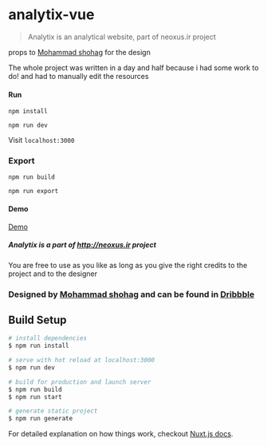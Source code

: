 # analytix-vue

> Analytix is an analytical website, part of neoxus.ir project

props to <a href="https://dribbble.com/shohag4y">Mohammad shohag</a> for the design

The whole project was written in a day and half because i had some work to do! and had to manually edit the resources

#### Run

`npm install`

`npm run dev`

Visit `localhost:3000`

### Export

`npm run build`

`npm run export`

#### Demo

<a href="https://neoxus.ir/demo/analytix-vue">Demo</a>

##### Analytix is a part of http://neoxus.ir project

You are free to use as you like as long as you give the right credits to the project and to the designer


### <div>Designed by <a href="https://dribbble.com/shohag4y">Mohammad shohag</a> and can be found in <a href="https://dribbble.com/shots/6637084-Landing-page-concept">Dribbble</a></div>

## Build Setup

``` bash
# install dependencies
$ npm run install

# serve with hot reload at localhost:3000
$ npm run dev

# build for production and launch server
$ npm run build
$ npm run start

# generate static project
$ npm run generate
```

For detailed explanation on how things work, checkout [Nuxt.js docs](https://nuxtjs.org).
